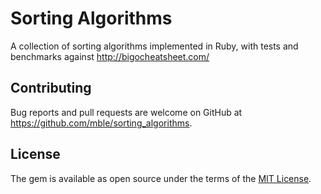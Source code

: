 # Sorting Algorithms

A collection of sorting algorithms implemented in Ruby, with tests and 
benchmarks against http://bigocheatsheet.com/

## Contributing

Bug reports and pull requests are welcome on GitHub at https://github.com/mble/sorting_algorithms.

## License

The gem is available as open source under the terms of the [MIT License](http://opensource.org/licenses/MIT).

